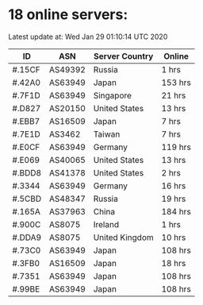 # 18 online servers:

Latest update at: Wed Jan 29 01:10:14 UTC 2020

| ID | ASN | Server Country | Online |
| -- | --- | -------------- | ------ |
| #.15CF | AS49392 | Russia | 1 hrs |
| #.42A0 | AS63949 | Japan | 153 hrs |
| #.7F1D | AS63949 | Singapore | 21 hrs |
| #.D827 | AS20150 | United States | 13 hrs |
| #.EBB7 | AS16509 | Japan | 7 hrs |
| #.7E1D | AS3462 | Taiwan | 7 hrs |
| #.E0CF | AS63949 | Germany | 119 hrs |
| #.E069 | AS40065 | United States | 13 hrs |
| #.BDD8 | AS41378 | United States | 2 hrs |
| #.3344 | AS63949 | Germany | 16 hrs |
| #.5CBD | AS48347 | Russia | 19 hrs |
| #.165A | AS37963 | China | 184 hrs |
| #.900C | AS8075 | Ireland | 1 hrs |
| #.DDA9 | AS8075 | United Kingdom | 10 hrs |
| #.73C0 | AS63949 | Japan | 108 hrs |
| #.3FB0 | AS16509 | Japan | 18 hrs |
| #.7351 | AS63949 | Japan | 108 hrs |
| #.99BE | AS63949 | Japan | 108 hrs |

